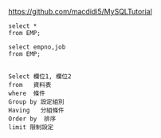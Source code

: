 https://github.com/macdidi5/MySQLTutorial

```
select * 
from EMP;

select empno,job 
from EMP;


Select 欄位1, 欄位2
from   資料表
where  條件
Group by 設定組別
Having   分組條件
Order by  排序
limit 限制設定
```


